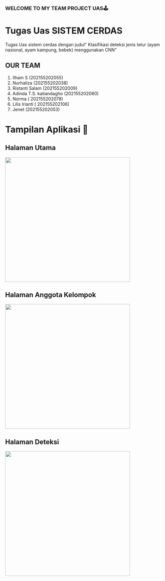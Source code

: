 ﻿### WELCOME TO MY TEAM PROJECT UAS🕹
 #  Tugas Uas SISTEM CERDAS
Tugas Uas sistem cerdas dengan judul" Klasifikasi deteksi jenis telur (ayam nasional, ayam kampung, bebek) menggunakan CNN"
## OUR TEAM 
1. Ilham S (202155202055)
2. Nurhaliza (202155202038)
3. Ristanti Salam (202155202009)
4. Adinda T.S. katiandagho (202155202060)
5. Norma ( 202155202078)
6. Lilis Irianti ( 202155202106)
7. Jenet (202155202053)
# Tampilan Aplikasi 🤳
## Halaman Utama
<img src="https://github.com/user-attachments/assets/78d9af77-91d2-4389-862e-c0156c1f279e" width="400">

## Halaman Anggota Kelompok
<img src="https://github.com/user-attachments/assets/00da7891-2eb4-4633-9786-d3c4c9e0f955"  width="400">

## Halaman Deteksi
<img src="https://github.com/user-attachments/assets/47c72c52-fed6-49d1-b4a8-1eda6f250812" width="400">

